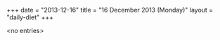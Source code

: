 +++
date = "2013-12-16"
title = "16 December 2013 (Monday)"
layout = "daily-diet"
+++

<p>&lt;no entries&gt;</p>